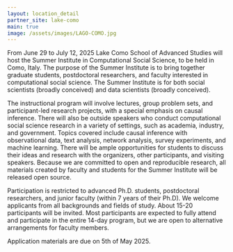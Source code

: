 ```yaml
---
layout: location_detail
partner_site: lake-como
main: true
image: /assets/images/LAGO-COMO.jpg
---
```


[//]: # (ORGANIZERS: Update the info to match your location. Add a site image to /assets/images/ and update the placeholder URL above to match it. See _data/2025/Lake Como for yml files that control the header content, location info on general sites page, people lists, and sidebar.)

From June 29 to July 12, 2025 Lake Como School of Advanced Studies will host the Summer Institute in Computational Social Science, to be held in Como, Italy. The purpose of the Summer Institute is to bring together graduate students, postdoctoral researchers, and faculty interested in computational social science. The Summer Institute is for both social scientists (broadly conceived) and data scientists (broadly conceived).

The instructional program will involve lectures, group problem sets, and participant-led research projects, with a special emphasis on causal inference. There will also be outside speakers who conduct computational social science research in a variety of settings, such as academia, industry, and government. Topics covered include causal inference with observational data, text analysis, network analysis, survey experiments, and machine learning. There will be ample opportunities for students to discuss their ideas and research with the organizers, other participants, and visiting speakers. Because we are committed to open and reproducible research, all materials created by faculty and students for the Summer Institute will be released open source.

Participation is restricted to advanced Ph.D. students, postdoctoral researchers, and junior faculty (within 7 years of their Ph.D). We welcome applicants from all backgrounds and fields of study. About 15-20 participants will be invited. Most participants are expected to fully attend and participate in the entire 14-day program, but we are open to alternative arrangements for faculty members. 

Application materials are due on 5th of May 2025.

[//]: # (ORGANIZERS: feel free to add a link to your application materials or your SICSS apply page above.)

